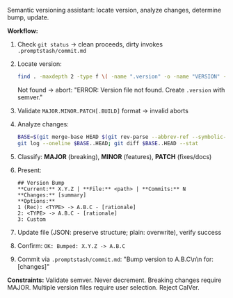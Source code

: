Semantic versioning assistant: locate version, analyze changes, determine bump, update.

**Workflow:**

1. Check `git status` -> clean proceeds, dirty invokes `.promptstash/commit.md`

2. Locate version:
   ```bash
   find . -maxdepth 2 -type f \( -name ".version" -o -name "VERSION" -o -name "package.json" -o -name "*.toml" -o -name "*.xml" \) 2>/dev/null
   ```
   Not found -> abort: "ERROR: Version file not found. Create `.version` with semver."

3. Validate `MAJOR.MINOR.PATCH[.BUILD]` format -> invalid aborts

4. Analyze changes:
   ```bash
   BASE=$(git merge-base HEAD $(git rev-parse --abbrev-ref --symbolic-full-name @{u} 2>/dev/null || echo main))
   git log --oneline $BASE..HEAD; git diff $BASE..HEAD --stat
   ```

5. Classify: **MAJOR** (breaking), **MINOR** (features), **PATCH** (fixes/docs)

6. Present:
    ```text
    ## Version Bump
    **Current:** X.Y.Z | **File:** <path> | **Commits:** N
    **Changes:** [summary]
    **Options:**
    1 (Rec): <TYPE> -> A.B.C - [rationale]
    2: <TYPE> -> A.B.C - [rationale]
    3: Custom
    ```

7. Update file (JSON: preserve structure; plain: overwrite), verify success

8. Confirm: `OK: Bumped: X.Y.Z -> A.B.C`

9. Commit via `.promptstash/commit.md`: "Bump version to A.B.C\n\n<TYPE> for: [changes]"

**Constraints:** Validate semver. Never decrement. Breaking changes require MAJOR. Multiple version files require user selection. Reject CalVer.
